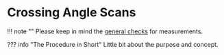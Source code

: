 # Crossing Angle Scans

!!! note ""
    Please keep in mind the [general checks](general_checks.md) for measurements.

??? info "The Procedure in Short"
      Little bit about the purpose and concept.